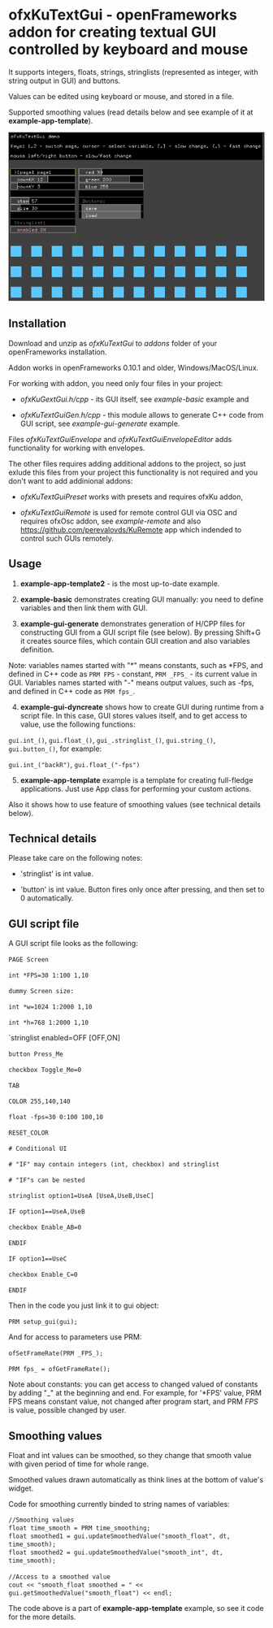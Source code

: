 # ofxKuTextGui - openFrameworks addon for creating textual GUI controlled by keyboard and mouse

It supports integers, floats, strings, stringlists (represented as integer, with string output in GUI) and buttons. 

Values can be edited using keyboard or mouse, and stored in a file.

Supported smoothing values (read details below and see example of it at  **example-app-template**).

![example-basic](https://github.com/perevalovds/ofxKuTextGui/raw/master/example-basic.png "example-basic screenshot")

## Installation

Download and unzip as *ofxKuTextGui* to *addons* folder of your openFrameworks installation.

Addon works in openFrameworks 0.10.1 and older, Windows/MacOS/Linux.

For working with addon, you need only four files in your project:

- *ofxKuGextGui.h/cpp* - its GUI itself, see *example-basic* example and 

- *ofxKuTextGuiGen.h/cpp* - this module allows to generate C++ code from GUI script, see *example-gui-generate* example.

Files *ofxKuTextGuiEnvelope* and *ofxKuTextGuiEnvelopeEditor* adds functionality for working with envelopes.


The other files requires adding additional addons to the  project, so just exlude this files  from your project this functionality is not required
and you don't want to add addinional addons:

- *ofxKuTextGuiPreset* works with presets and requires ofxKu addon,

- *ofxKuTextGuiRemote* is used for remote control GUI via OSC and requires ofxOsc addon, see *example-remote* and also 
https://github.com/perevalovds/KuRemote app which indended to control such GUIs remotely.



## Usage

1. **example-app-template2** - is the most up-to-date example.

2. **example-basic** demonstrates creating GUI manually: you need to define variables and then link them with GUI.

3. **example-gui-generate** demonstrates generation of H/CPP files for constructing GUI from a GUI script file (see below).
By pressing Shift+G it creates source files, which contain GUI creation and also variables definition.

Note: variables names started with "*" means constants, such as *FPS, and defined in C++ code as `PRM FPS` - constant, `PRM _FPS_` - its current value in GUI.
Variables names started with "-" means output values, such as -fps, and defined in C++ code as `PRM fps_`.


4. **example-gui-dyncreate** shows how to create GUI during runtime from a script file.
In this case, GUI stores values itself, and to get access to value, use the following functions:

`gui.int_()`, `gui.float_()`, `gui_.stringlist_()`, `gui.string_()`, `gui.button_()`, for example:

`gui.int_("backR")`, `gui.float_("-fps")`

5. **example-app-template** example is a template for creating full-fledge applications. Just use App class for performing your custom actions.

Also it shows how to use feature of smoothing values (see technical details below).

 

## Technical details

Please take care on the following notes:

* 'stringlist' is int value.

* 'button' is int value. Button fires only once after pressing, and then set to 0 automatically.

## GUI script file

A GUI script file looks as the following:

`PAGE Screen`

`int *FPS=30 1:100 1,10`

`dummy Screen size:`

`int *w=1024 1:2000 1,10`

`int *h=768 1:2000 1,10`

`stringlist enabled=OFF [OFF,ON]

`button Press_Me`

`checkbox Toggle_Me=0`

`TAB`

`COLOR 255,140,140`

`float -fps=30 0:100 100,10`

`RESET_COLOR`

`# Conditional UI`

`# "IF" may contain integers (int, checkbox) and stringlist`

`# "IF"s can be nested`

`stringlist option1=UseA [UseA,UseB,UseC]`

`IF option1==UseA,UseB`

`checkbox Enable_AB=0`

`ENDIF`

`IF option1==UseC`

`checkbox Enable_C=0`

`ENDIF`


Then in the code you just link it to gui object:

`PRM setup_gui(gui);`

And for access to parameters use PRM:

`ofSetFrameRate(PRM _FPS_);`

`PRM fps_ = ofGetFrameRate();`

Note about constants: you can get access to changed valued of constants by adding "_" at the beginning and end.
For example, for '*FPS' value, PRM FPS means constant value, not changed after program start, and PRM _FPS_ is value,
possible changed by user.

## Smoothing values

Float and int values can be smoothed, so they change that smooth value with given period of time for whole range.

Smoothed values drawn automatically as think lines at the bottom of value's widget.

Code for smoothing currently binded to string names of variables:
```
//Smoothing values
float time_smooth = PRM time_smoothing;
float smoothed1 = gui.updateSmoothedValue("smooth_float", dt, time_smooth);
float smoothed2 = gui.updateSmoothedValue("smooth_int", dt, time_smooth);

//Access to a smoothed value
cout << "smooth_float smoothed = " << gui.getSmoothedValue("smooth_float") << endl;
```

The code above is a part of **example-app-template** example, so see it code for the more details.


